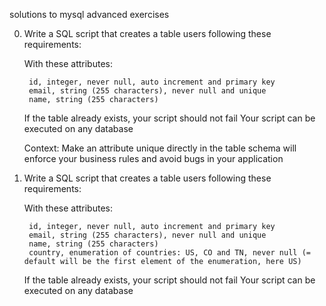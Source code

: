 solutions to mysql advanced exercises

0. Write a SQL script that creates a table users following these requirements:

    With these attributes:

        id, integer, never null, auto increment and primary key
        email, string (255 characters), never null and unique
        name, string (255 characters)

    If the table already exists, your script should not fail
    Your script can be executed on any database

    Context: Make an attribute unique directly in the table schema will enforce your business rules and avoid bugs in your application

1. Write a SQL script that creates a table users following these requirements:

    With these attributes:

        id, integer, never null, auto increment and primary key
        email, string (255 characters), never null and unique
        name, string (255 characters)
        country, enumeration of countries: US, CO and TN, never null (= default will be the first element of the enumeration, here US)

    If the table already exists, your script should not fail
    Your script can be executed on any database
